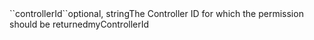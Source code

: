 <tr><td>``controllerId``</td><td>optional, string</td><td>The Controller ID for which the permission should be returned</td><td>myControllerId</td><td></td></tr>
